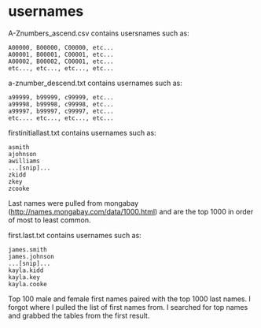 # usernames

A-Znumbers_ascend.csv contains usersnames such as:

  	A00000, B00000, C00000, etc...
	A00001, B00001, C00001, etc...
	A00002, B00002, C00001, etc...
	etc..., etc..., etc..., etc...
  


a-znumber_descend.txt contains usernames such as:

	a99999, b99999, c99999, etc...
	a99998, b99998, c99998, etc...
	a99997, b99997, c99997, etc...
	etc.... etc..., etc..., etc...
  
  
  
firstinitiallast.txt contains usernames such as:
	
	asmith
	ajohnson
	awilliams
	...[snip]...
	zkidd
	zkey
	zcooke
  
  Last names were pulled from mongabay (http://names.mongabay.com/data/1000.html) and are the top 1000 in order of most to    least common.

first.last.txt contains usernames such as:

	james.smith
	james.johnson
	...[snip]...
	kayla.kidd
	kayla.key
	kayla.cooke
	
  Top 100 male and female first names paired with the top 1000 last names. I forgot where I pulled the list of first names from. I searched for top names and grabbed the tables from the first result.   

